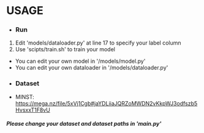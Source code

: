 # USAGE

- ### Run
1. Edit 'models/dataloader.py' at line 17 to specify your label column
2. Use 'scipts/train.sh' to train your model

+ You can edit your own model in '/models/model.py'</br>
+ You can edit your own dataloader in '/models/dataloader.py'

- ### Dataset
 + MINST: https://mega.nz/file/5xVj1Cgb#jaYDLiiaJQRZoMWDN2vKkpWJ3odfszb5HvsxxT1F8vU

##### Please change your dataset and dataset paths in 'main.py'
